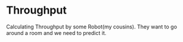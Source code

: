 # Throughput
Calculating Throughput by some Robot(my cousins). They want to go around a room and we need to predict it.

